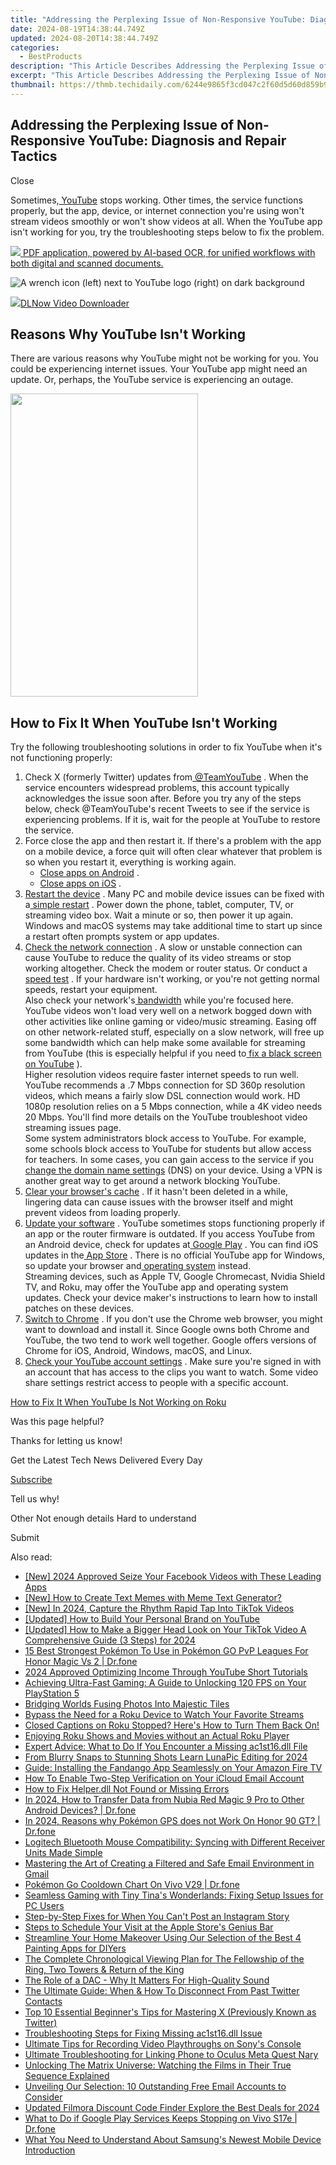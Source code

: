 ```yaml
---
title: "Addressing the Perplexing Issue of Non-Responsive YouTube: Diagnosis and Repair Tactics"
date: 2024-08-19T14:38:44.749Z
updated: 2024-08-20T14:38:44.749Z
categories:
  - BestProducts
description: "This Article Describes Addressing the Perplexing Issue of Non-Responsive YouTube: Diagnosis and Repair Tactics"
excerpt: "This Article Describes Addressing the Perplexing Issue of Non-Responsive YouTube: Diagnosis and Repair Tactics"
thumbnail: https://thmb.techidaily.com/6244e9865f3cd047c2f60d5d60d859b9d635a96ea7300f114708b93a9cc09aeb.JPG
---
```


## Addressing the Perplexing Issue of Non-Responsive YouTube: Diagnosis and Repair Tactics

Close 

 Sometimes,[ YouTube](https://www.lifewire.com/youtube-101-3481847) stops working. Other times, the service functions properly, but the app, device, or internet connection you're using won't stream videos smoothly or won't show videos at all. When the YouTube app isn't working for you, try the troubleshooting steps below to fix the problem.

<!-- affiliate ads begin -->
<a href="https://checkout.abbyy.com/order/checkout.php?PRODS=39254549&QTY=1&AFFILIATE=108875&CART=1"> <img src="https://secure.avangate.com/images/merchant/0e5fb5c76fca16adbee503c9aff393cd/products/8_FR-Badges-NEW-FR-Standard-16-WIN-200.png" border="0"> PDF application, powered by AI-based OCR, for unified workflows with both digital and scanned documents. </a>
<!-- affiliate ads end -->
![A wrench icon (left) next to YouTube logo (right) on dark background](https://www.lifewire.com/thmb/7-Y2VV16_uqLlyz3wSA7C0aWdVY=/1500x0/filters:no_upscale():max_bytes(150000):strip_icc():format(webp)/IMG_0755-5be60f4146e0fb002616c5f4.jpg) 

<!-- affiliate ads begin -->
<a href="https://secure.2checkout.com/order/checkout.php?PRODS=4712430&QTY=1&AFFILIATE=108875&CART=1"><img src="https://secure.avangate.com/images/merchant/c404a5adbf90e09631678b13b05d9d7a/products/dlnow_256.png" border="0">DLNow Video Downloader</a>
<!-- affiliate ads end -->
##  Reasons Why YouTube Isn't Working 

 There are various reasons why YouTube might not be working for you. You could be experiencing internet issues. Your YouTube app might need an update. Or, perhaps, the YouTube service is experiencing an outage.

<!-- affiliate ads begin -->
<a href="https://zonlipartnershipprogram.pxf.io/c/5597632/1611407/17882" target="_top" id="1611407"><img src="//a.impactradius-go.com/display-ad/17882-1611407" border="0" alt="" width="300" height="485"/></a><img height="0" width="0" src="https://imp.pxf.io/i/5597632/1611407/17882" style="position:absolute;visibility:hidden;" border="0" />
<!-- affiliate ads end -->
##  How to Fix It When YouTube Isn't Working 

 Try the following troubleshooting solutions in order to fix YouTube when it's not functioning properly:

1. Check X (formerly Twitter) updates from[ @TeamYouTube](https://twitter.com/TeamYouTube) . When the service encounters widespread problems, this account typically acknowledges the issue soon after. Before you try any of the steps below, check @TeamYouTube's recent Tweets to see if the service is experiencing problems. If it is, wait for the people at YouTube to restore the service.
2. Force close the app and then restart it. If there's a problem with the app on a mobile device, a force quit will often clear whatever that problem is so when you restart it, everything is working again.  
   * [ Close apps on Android](https://www.lifewire.com/close-apps-on-android-4164116) .  
   * [ Close apps on iOS](https://www.lifewire.com/quit-apps-on-iphone-2000287) .
3. [ Restart the device](https://www.lifewire.com/why-does-restarting-seem-to-fix-most-computer-problems-2624569) . Many PC and mobile device issues can be fixed with a[ simple restart](https://www.lifewire.com/reboot-vs-reset-4157868) . Power down the phone, tablet, computer, TV, or streaming video box. Wait a minute or so, then power it up again.  
 Windows and macOS systems may take additional time to start up since a restart often prompts system or app updates.
4. [ Check the network connection](https://www.lifewire.com/troubleshooting-no-wireless-connection-2378241) . A slow or unstable connection can cause YouTube to reduce the quality of its video streams or stop working altogether. Check the modem or router status. Or conduct a[ speed test](https://www.lifewire.com/how-to-test-your-internet-speed-2617987) . If your hardware isn't working, or you're not getting normal speeds, restart your equipment.  
 Also check your network's[ bandwidth](https://www.lifewire.com/what-is-bandwidth-2625809) while you're focused here. YouTube videos won't load very well on a network bogged down with other activities like online gaming or video/music streaming. Easing off on other network-related stuff, especially on a slow network, will free up some bandwidth which can help make some available for streaming from YouTube (this is especially helpful if you need to[ fix a black screen on YouTube](https://www.lifewire.com/youtube-black-screen-4178316) ).  
 Higher resolution videos require faster internet speeds to run well. YouTube recommends a .7 Mbps connection for SD 360p resolution videos, which means a fairly slow DSL connection would work. HD 1080p resolution relies on a 5 Mbps connection, while a 4K video needs 20 Mbps. You'll find more details on the YouTube troubleshoot video streaming issues page.  
 Some system administrators block access to YouTube. For example, some schools block access to YouTube for students but allow access for teachers. In some cases, you can gain access to the service if you[ change the domain name settings](https://www.lifewire.com/how-to-change-dns-server-settings-2617979) (DNS) on your device. Using a VPN is another great way to get around a network blocking YouTube.
5. [ Clear your browser's cache](https://www.lifewire.com/how-to-clear-cache-2617980) . If it hasn't been deleted in a while, lingering data can cause issues with the browser itself and might prevent videos from loading properly.
6. [ Update your software](https://www.lifewire.com/free-software-updater-programs-2625200) . YouTube sometimes stops functioning properly if an app or the router firmware is outdated. If you access YouTube from an Android device, check for updates at[ Google Play](https://play.google.com/store/apps/details?id=com.google.android.youtube) . You can find iOS updates in the[ App Store](https://apps.apple.com/us/app/youtube-watch-listen-stream/id544007664) . There is no official YouTube app for Windows, so update your browser and[ operating system](https://www.lifewire.com/how-to-check-for-install-windows-updates-2624596) instead.  
 Streaming devices, such as Apple TV, Google Chromecast, Nvidia Shield TV, and Roku, may offer the YouTube app and operating system updates. Check your device maker's instructions to learn how to install patches on these devices.
7. [ Switch to Chrome](https://google.com/chrome) . If you don't use the Chrome web browser, you might want to download and install it. Since Google owns both Chrome and YouTube, the two tend to work well together. Google offers versions of Chrome for iOS, Android, Windows, macOS, and Linux.
8. [ Check your YouTube account settings](https://www.youtube.com/account) . Make sure you're signed in with an account that has access to the clips you want to watch. Some video share settings restrict access to people with a specific account.

[  How to Fix It When YouTube Is Not Working on Roku ](https://www.lifewire.com/fix-youtube-not-working-on-roku-5197553) 

Was this page helpful?

Thanks for letting us know!

 Get the Latest Tech News Delivered Every Day

[ Subscribe ](https://www.lifewire.com/#) 

Tell us why!

 Other  Not enough details  Hard to understand 

 Submit 

<ins class="adsbygoogle"
     style="display:block"
     data-ad-format="autorelaxed"
     data-ad-client="ca-pub-7571918770474297"
     data-ad-slot="1223367746"></ins>



<ins class="adsbygoogle"
     style="display:block"
     data-ad-client="ca-pub-7571918770474297"
     data-ad-slot="8358498916"
     data-ad-format="auto"
     data-full-width-responsive="true"></ins>

<span class="atpl-alsoreadstyle">Also read:</span>
<div><ul>
<li><a href="https://facebook-videos.techidaily.com/new-2024-approved-seize-your-facebook-videos-with-these-leading-apps/"><u>[New] 2024 Approved  Seize Your Facebook Videos with These Leading Apps</u></a></li>
<li><a href="https://extra-skills.techidaily.com/new-how-to-create-text-memes-with-meme-text-generator/"><u>[New] How to Create Text Memes with Meme Text Generator?</u></a></li>
<li><a href="https://tiktok-video-recordings.techidaily.com/new-in-2024-capture-the-rhythm-rapid-tap-into-tiktok-videos/"><u>[New] In 2024, Capture the Rhythm  Rapid Tap Into TikTok Videos</u></a></li>
<li><a href="https://facebook-record-videos.techidaily.com/updated-how-to-build-your-personal-brand-on-youtube/"><u>[Updated] How to Build Your Personal Brand on YouTube</u></a></li>
<li><a href="https://tiktok-video-recordings.techidaily.com/updated-how-to-make-a-bigger-head-look-on-your-tiktok-video-a-comprehensive-guide-3-steps-for-2024/"><u>[Updated] How to Make a Bigger Head Look on Your TikTok Video  A Comprehensive Guide (3 Steps) for 2024</u></a></li>
<li><a href="https://pokemon-go-android.techidaily.com/15-best-strongest-pokemon-to-use-in-pokemon-go-pvp-leagues-for-honor-magic-vs-2-drfone-by-drfone-virtual-android/"><u>15 Best Strongest Pokémon To Use in Pokémon GO PvP Leagues For Honor Magic Vs 2 | Dr.fone</u></a></li>
<li><a href="https://youtube-lab.techidaily.com/approved-optimizing-income-through-youtube-short-tutorials/"><u>2024 Approved  Optimizing Income Through YouTube Short Tutorials</u></a></li>
<li><a href="https://tech-recovery.techidaily.com/achieving-ultra-fast-gaming-a-guide-to-unlocking-120-fps-on-your-playstation-5/"><u>Achieving Ultra-Fast Gaming: A Guide to Unlocking 120 FPS on Your PlayStation 5</u></a></li>
<li><a href="https://extra-lessons.techidaily.com/bridging-worlds-fusing-photos-into-majestic-tiles/"><u>Bridging Worlds  Fusing Photos Into Majestic Tiles</u></a></li>
<li><a href="https://tech-recovery.techidaily.com/bypass-the-need-for-a-roku-device-to-watch-your-favorite-streams/"><u>Bypass the Need for a Roku Device to Watch Your Favorite Streams</u></a></li>
<li><a href="https://tech-recovery.techidaily.com/closed-captions-on-roku-stopped-heres-how-to-turn-them-back-on/"><u>Closed Captions on Roku Stopped? Here's How to Turn Them Back On!</u></a></li>
<li><a href="https://tech-recovery.techidaily.com/enjoying-roku-shows-and-movies-without-an-actual-roku-player/"><u>Enjoying Roku Shows and Movies without an Actual Roku Player</u></a></li>
<li><a href="https://tech-recovery.techidaily.com/expert-advice-what-to-do-if-you-encounter-a-missing-ac1st16dll-file/"><u>Expert Advice: What to Do If You Encounter a Missing ac1st16.dll File</u></a></li>
<li><a href="https://some-techniques.techidaily.com/from-blurry-snaps-to-stunning-shots-learn-lunapic-editing-for-2024/"><u>From Blurry Snaps to Stunning Shots  Learn LunaPic Editing for 2024</u></a></li>
<li><a href="https://tech-recovery.techidaily.com/guide-installing-the-fandango-app-seamlessly-on-your-amazon-fire-tv/"><u>Guide: Installing the Fandango App Seamlessly on Your Amazon Fire TV</u></a></li>
<li><a href="https://tech-recovery.techidaily.com/how-to-enable-two-step-verification-on-your-icloud-email-account/"><u>How To Enable Two-Step Verification on Your iCloud Email Account</u></a></li>
<li><a href="https://tech-recovery.techidaily.com/how-to-fix-helperdll-not-found-or-missing-errors/"><u>How to Fix Helper.dll Not Found or Missing Errors</u></a></li>
<li><a href="https://android-transfer.techidaily.com/in-2024-how-to-transfer-data-from-nubia-red-magic-9-pro-to-other-android-devices-drfone-by-drfone-transfer-from-android-transfer-from-android/"><u>In 2024, How to Transfer Data from Nubia Red Magic 9 Pro to Other Android Devices? | Dr.fone</u></a></li>
<li><a href="https://pokemon-go-android.techidaily.com/in-2024-reasons-why-pokemon-gps-does-not-work-on-honor-90-gt-drfone-by-drfone-virtual-android/"><u>In 2024, Reasons why Pokémon GPS does not Work On Honor 90 GT? | Dr.fone</u></a></li>
<li><a href="https://tech-recovery.techidaily.com/logitech-bluetooth-mouse-compatibility-syncing-with-different-receiver-units-made-simple/"><u>Logitech Bluetooth Mouse Compatibility: Syncing with Different Receiver Units Made Simple</u></a></li>
<li><a href="https://tech-recovery.techidaily.com/mastering-the-art-of-creating-a-filtered-and-safe-email-environment-in-gmail/"><u>Mastering the Art of Creating a Filtered and Safe Email Environment in Gmail</u></a></li>
<li><a href="https://change-location.techidaily.com/pokemon-go-cooldown-chart-on-vivo-v29-drfone-by-drfone-virtual-android/"><u>Pokémon Go Cooldown Chart On Vivo V29 | Dr.fone</u></a></li>
<li><a href="https://win-able.techidaily.com/seamless-gaming-with-tiny-tinas-wonderlands-fixing-setup-issues-for-pc-users/"><u>Seamless Gaming with Tiny Tina's Wonderlands: Fixing Setup Issues for PC Users</u></a></li>
<li><a href="https://tech-recovery.techidaily.com/step-by-step-fixes-for-when-you-cant-post-an-instagram-story/"><u>Step-by-Step Fixes for When You Can't Post an Instagram Story</u></a></li>
<li><a href="https://tech-recovery.techidaily.com/steps-to-schedule-your-visit-at-the-apple-stores-genius-bar/"><u>Steps to Schedule Your Visit at the Apple Store's Genius Bar</u></a></li>
<li><a href="https://tech-recovery.techidaily.com/streamline-your-home-makeover-using-our-selection-of-the-best-4-painting-apps-for-diyers/"><u>Streamline Your Home Makeover Using Our Selection of the Best 4 Painting Apps for DIYers</u></a></li>
<li><a href="https://techno-recovery.techidaily.com/1722882196258-the-complete-chronological-viewing-plan-for-the-fellowship-of-the-ring-two-towers-and-return-of-the-king/"><u>The Complete Chronological Viewing Plan for The Fellowship of the Ring, Two Towers & Return of the King</u></a></li>
<li><a href="https://tech-recovery.techidaily.com/the-role-of-a-dac-why-it-matters-for-high-quality-sound/"><u>The Role of a DAC - Why It Matters For High-Quality Sound</u></a></li>
<li><a href="https://tech-recovery.techidaily.com/the-ultimate-guide-when-and-how-to-disconnect-from-past-twitter-contacts/"><u>The Ultimate Guide: When & How To Disconnect From Past Twitter Contacts</u></a></li>
<li><a href="https://tech-recovery.techidaily.com/top-10-essential-beginners-tips-for-mastering-x-previously-known-as-twitter/"><u>Top 10 Essential Beginner's Tips for Mastering X (Previously Known as Twitter)</u></a></li>
<li><a href="https://tech-recovery.techidaily.com/troubleshooting-steps-for-fixing-missing-ac1st16dll-issue/"><u>Troubleshooting Steps for Fixing Missing ac1st16.dll Issue</u></a></li>
<li><a href="https://tech-recovery.techidaily.com/ultimate-tips-for-recording-video-playthroughs-on-sonys-console/"><u>Ultimate Tips for Recording Video Playthroughs on Sony's Console</u></a></li>
<li><a href="https://tech-recovery.techidaily.com/ultimate-troubleshooting-for-linking-phone-to-oculus-meta-quest-nary/"><u>Ultimate Troubleshooting for Linking Phone to Oculus Meta Quest Nary</u></a></li>
<li><a href="https://tech-recovery.techidaily.com/unlocking-the-matrix-universe-watching-the-films-in-their-true-sequence-explained/"><u>Unlocking The Matrix Universe: Watching the Films in Their True Sequence Explained</u></a></li>
<li><a href="https://tech-recovery.techidaily.com/unveiling-our-selection-10-outstanding-free-email-accounts-to-consider/"><u>Unveiling Our Selection: 10 Outstanding Free Email Accounts to Consider</u></a></li>
<li><a href="https://video-content-creator.techidaily.com/updated-filmora-discount-code-finder-explore-the-best-deals-for-2024/"><u>Updated Filmora Discount Code Finder Explore the Best Deals for 2024</u></a></li>
<li><a href="https://howto.techidaily.com/what-to-do-if-google-play-services-keeps-stopping-on-vivo-s17e-drfone-by-drfone-fix-android-problems-fix-android-problems/"><u>What to Do if Google Play Services Keeps Stopping on Vivo S17e | Dr.fone</u></a></li>
<li><a href="https://tech-recovery.techidaily.com/what-you-need-to-understand-about-samsungs-newest-mobile-device-introduction/"><u>What You Need to Understand About Samsung's Newest Mobile Device Introduction</u></a></li>
</ul></div>
